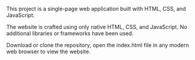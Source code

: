 This project is a single-page web application built with HTML, CSS, and JavaScript. 

The website is crafted using only native HTML, CSS, and JavaScript.
No additional libraries or frameworks have been used.

Download or clone the repository, open the index.html file in any modern web browser to view the website.
